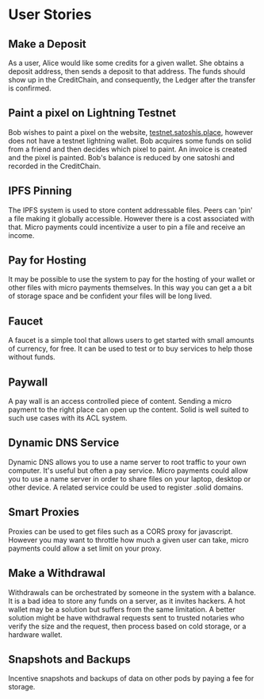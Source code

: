 # User Stories

## **Make a Deposit**

As a user, Alice would like some credits for a given wallet.  She obtains a deposit address, then sends a deposit to that address.  The funds should show up in the CreditChain, and consequently, the Ledger after the transfer is confirmed.

## **Paint a pixel on Lightning Testnet**

Bob wishes to paint a pixel on the website, [testnet.satoshis.place](https://testnet.satoshis.place/), however does not have a testnet lightning wallet.  Bob acquires some funds on solid from a friend and then decides which pixel to paint.  An invoice is created and the pixel is painted.  Bob's balance is reduced by one satoshi and recorded in the CreditChain.

## **IPFS Pinning**

The IPFS system is used to store content addressable files.  Peers can 'pin' a file making it globally accessible.  However there is a cost associated with that.  Micro payments could incentivize a user to pin a file and receive an income.

## **Pay for Hosting**

It may be possible to use the system to pay for the hosting of your wallet or other files with micro payments themselves.  In this way you can get a a bit of storage space and be confident your files will be long lived.

## **Faucet**

A faucet is a simple tool that allows users to get started with small amounts of currency, for free.  It can be used to test or to buy services to help those without funds.

## **Paywall**

A pay wall is an access controlled piece of content.  Sending a micro payment to the right place can open up the content.  Solid is well suited to such use cases with its ACL system.

## **Dynamic DNS Service**

Dynamic DNS allows you to use a name server to root traffic to your own computer.  It's useful but often a pay service.  Micro payments could allow you to use a name server in order to share files on your laptop, desktop or other device.  A related service could be used to register .solid domains.

## **Smart Proxies**

Proxies can be used to get files such as a CORS proxy for javascript.  However you may want to throttle how much a given user can take, micro payments could allow a set limit on your proxy.

## **Make a Withdrawal**

Withdrawals can be orchestrated by someone in the system with a balance.  It is a bad idea to store any funds on a server, as it invites hackers.  A hot wallet may be a solution but suffers from the same limitation.  A better solution might be have withdrawal requests sent to trusted notaries who verify the size and the request, then process based on cold storage, or a hardware wallet.

## Snapshots and Backups

Incentive snapshots and backups of data on other pods by paying a fee for storage. 

